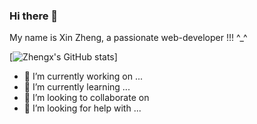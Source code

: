 ### Hi there 👋
My name is Xin Zheng, a passionate web-developer !!! ^_^

[![Zhengx's GitHub stats](https://github-readme-stats.vercel.app/api?username=zhengx55&show_icons=true&theme=radical)]

- 🔭 I’m currently working on ...
- 🌱 I’m currently learning ...
- 👯 I’m looking to collaborate on 
- 🤔 I’m looking for help with ...


